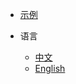 
* [示例](https://nillnil.github.io/flutter_base/online/index.html)

* 语言
  * [中文](/)
  * [English](/en/)
  